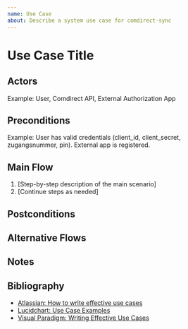```yaml
---
name: Use Case
about: Describe a system use case for comdirect-sync
---
```


# Use Case Title

<!-- Example: User Authentication via OAuth2 -->

## Actors

Example: User, Comdirect API, External Authorization App

## Preconditions

Example: User has valid credentials (client_id, client_secret, zugangsnummer, pin). External app is registered.

## Main Flow

1. [Step-by-step description of the main scenario]
2. [Continue steps as needed]

<!-- Example:
1. User submits credentials to login form.
2. System sends credentials to OAuth2 endpoint.
3. User receives prompt to authorize via external app.
4. User authorizes, system receives access token. -->

## Postconditions

<!-- Example: User is authenticated and receives an access token for further API requests. -->

## Alternative Flows

<!-- Example: Invalid credentials, user denies authorization, network error. -->

## Notes

<!-- Example: This use case requires two-factor authentication via FotoTAN app. -->

## Bibliography

- [Atlassian: How to write effective use cases](https://www.atlassian.com/software/confluence/templates/use-case)
- [Lucidchart: Use Case Examples](https://www.lucidchart.com/blog/use-case-diagram-examples)
- [Visual Paradigm: Writing Effective Use Cases](https://www.visual-paradigm.com/guide/uml-unified-modeling-language/how-to-write-effective-use-cases/)
